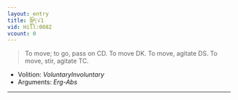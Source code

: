 ```yaml
---
layout: entry
title: སྐྱོད་√1
vid: Hill:0082
vcount: 0
---
```

> To move; to go, pass on CD\. To move DK\. To move, agitate DS\. To move, stir, agitate TC\.

* Volition: _VoluntaryInvoluntary_
* Arguments: _Erg-Abs_

---

